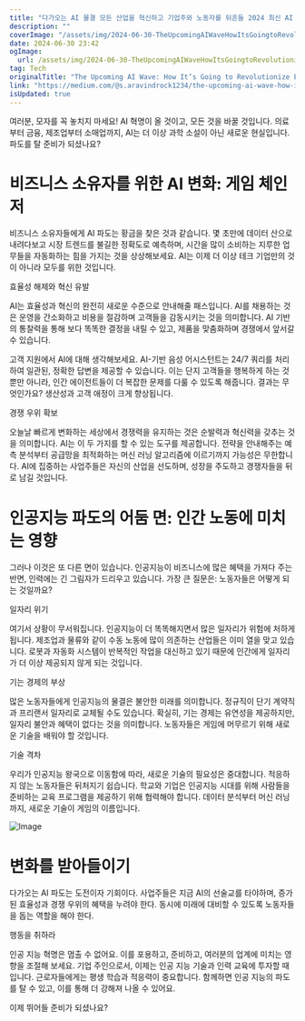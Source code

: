 ```yaml
---
title: "다가오는 AI 물결 모든 산업을 혁신하고 기업주와 노동자를 뒤흔들 2024 최신 AI 동향"
description: ""
coverImage: "/assets/img/2024-06-30-TheUpcomingAIWaveHowItsGoingtoRevolutionizeEveryIndustryandShakeUpBusinessOwnersandLaborers_0.png"
date: 2024-06-30 23:42
ogImage:
  url: /assets/img/2024-06-30-TheUpcomingAIWaveHowItsGoingtoRevolutionizeEveryIndustryandShakeUpBusinessOwnersandLaborers_0.png
tag: Tech
originalTitle: "The Upcoming AI Wave: How It’s Going to Revolutionize Every Industry and Shake Up Business Owners and Laborers"
link: "https://medium.com/@s.aravindrock1234/the-upcoming-ai-wave-how-its-going-to-revolutionize-every-industry-and-shake-up-business-owners-2c005ed69dc1"
isUpdated: true
---
```


여러분, 모자를 꼭 놓치지 마세요! AI 혁명이 올 것이고, 모든 것을 바꿀 것입니다. 의료부터 금융, 제조업부터 소매업까지, AI는 더 이상 과학 소설이 아닌 새로운 현실입니다. 파도를 탈 준비가 되셨나요?

# 비즈니스 소유자를 위한 AI 변화: 게임 체인저

비즈니스 소유자들에게 AI 파도는 황금을 찾은 것과 같습니다. 몇 초만에 데이터 산으로 내려다보고 시장 트렌드를 불길한 정확도로 예측하며, 시간을 많이 소비하는 지루한 업무들을 자동화하는 힘을 가지는 것을 상상해보세요. AI는 이제 더 이상 테크 기업만의 것이 아니라 모두를 위한 것입니다.

효율성 해제와 혁신 유발

<!-- cozy-coder - 수평 -->

<ins class="adsbygoogle"
     style="display:block"
     data-ad-client="ca-pub-4877378276818686"
     data-ad-slot="1107185301"
     data-ad-format="auto"
     data-full-width-responsive="true"></ins>

<script>
     (adsbygoogle = window.adsbygoogle || []).push({});
</script>

AI는 효율성과 혁신의 완전히 새로운 수준으로 안내해줄 패스입니다. AI를 채용하는 것은 운영을 간소화하고 비용을 절감하며 고객들을 감동시키는 것을 의미합니다. AI 기반의 통찰력을 통해 보다 똑똑한 결정을 내릴 수 있고, 제품을 맞춤화하며 경쟁에서 앞서갈 수 있습니다.

고객 지원에서 AI에 대해 생각해보세요. AI-기반 음성 어시스턴트는 24/7 쿼리를 처리하여 일관된, 정확한 답변을 제공할 수 있습니다. 이는 단지 고객들을 행복하게 하는 것 뿐만 아니라, 인간 에이전트들이 더 복잡한 문제를 다룰 수 있도록 해줍니다. 결과는 무엇인가요? 생산성과 고객 애정이 크게 향상됩니다.

경쟁 우위 확보

오늘날 빠르게 변화하는 세상에서 경쟁력을 유지하는 것은 순발력과 혁신력을 갖추는 것을 의미합니다. AI는 이 두 가지를 할 수 있는 도구를 제공합니다. 전략을 안내해주는 예측 분석부터 공급망을 최적화하는 머신 러닝 알고리즘에 이르기까지 가능성은 무한합니다. AI에 집중하는 사업주들은 자신의 산업을 선도하며, 성장을 주도하고 경쟁자들을 뒤로 남길 것입니다.

<!-- cozy-coder - 수평 -->

<ins class="adsbygoogle"
     style="display:block"
     data-ad-client="ca-pub-4877378276818686"
     data-ad-slot="1107185301"
     data-ad-format="auto"
     data-full-width-responsive="true"></ins>

<script>
     (adsbygoogle = window.adsbygoogle || []).push({});
</script>

# 인공지능 파도의 어둠 면: 인간 노동에 미치는 영향

그러나 이것은 또 다른 면이 있습니다. 인공지능이 비즈니스에 많은 혜택을 가져다 주는 반면, 인력에는 긴 그림자가 드리우고 있습니다. 가장 큰 질문은: 노동자들은 어떻게 되는 것일까요?

일자리 위기

여기서 상황이 무서워집니다. 인공지능이 더 똑똑해지면서 많은 일자리가 위험에 처하게 됩니다. 제조업과 물류와 같이 수동 노동에 많이 의존하는 산업들은 이미 열을 맞고 있습니다. 로봇과 자동화 시스템이 반복적인 작업을 대신하고 있기 때문에 인간에게 일자리가 더 이상 제공되지 않게 되는 것입니다.

<!-- cozy-coder - 수평 -->

<ins class="adsbygoogle"
     style="display:block"
     data-ad-client="ca-pub-4877378276818686"
     data-ad-slot="1107185301"
     data-ad-format="auto"
     data-full-width-responsive="true"></ins>

<script>
     (adsbygoogle = window.adsbygoogle || []).push({});
</script>

기는 경제의 부상

많은 노동자들에게 인공지능의 물결은 불안한 미래를 의미합니다. 정규직이 단기 계약직과 프리랜서 일자리로 교체될 수도 있습니다. 확실히, 기는 경제는 유연성을 제공하지만, 일자리 불안과 혜택이 없다는 것을 의미합니다. 노동자들은 게임에 머무르기 위해 새로운 기술을 배워야 할 것입니다.

기술 격차

우리가 인공지능 왕국으로 이동함에 따라, 새로운 기술의 필요성은 중대합니다. 적응하지 않는 노동자들은 뒤처지기 쉽습니다. 학교와 기업은 인공지능 시대를 위해 사람들을 준비하는 교육 프로그램을 제공하기 위해 협력해야 합니다. 데이터 분석부터 머신 러닝까지, 새로운 기술이 게임의 이름입니다.

<!-- cozy-coder - 수평 -->

<ins class="adsbygoogle"
     style="display:block"
     data-ad-client="ca-pub-4877378276818686"
     data-ad-slot="1107185301"
     data-ad-format="auto"
     data-full-width-responsive="true"></ins>

<script>
     (adsbygoogle = window.adsbygoogle || []).push({});
</script>

![Image](/assets/img/2024-06-30-TheUpcomingAIWaveHowItsGoingtoRevolutionizeEveryIndustryandShakeUpBusinessOwnersandLaborers_0.png)

# 변화를 받아들이기

다가오는 AI 파도는 도전이자 기회이다. 사업주들은 지금 AI의 선술교를 타야하며, 증가된 효율성과 경쟁 우위의 혜택을 누려야 한다. 동시에 미래에 대비할 수 있도록 노동자들을 돕는 역할을 해야 한다.

행동을 취하라

<!-- cozy-coder - 수평 -->

<ins class="adsbygoogle"
     style="display:block"
     data-ad-client="ca-pub-4877378276818686"
     data-ad-slot="1107185301"
     data-ad-format="auto"
     data-full-width-responsive="true"></ins>

<script>
     (adsbygoogle = window.adsbygoogle || []).push({});
</script>

인공 지능 혁명은 멈출 수 없어요. 이를 포용하고, 준비하고, 여러분의 업계에 미치는 영향을 조절해 보세요. 기업 주인으로서, 이제는 인공 지능 기술과 인력 교육에 투자할 때입니다. 근로자들에게는 평생 학습과 적응력이 중요합니다. 함께하면 인공 지능의 파도를 탈 수 있고, 이를 통해 더 강해져 나올 수 있어요.

이제 뛰어들 준비가 되셨나요?
